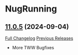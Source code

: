 # NugRunning

## [11.0.5](https://github.com/rgd87/NugRunning/tree/11.0.5) (2024-09-04)
[Full Changelog](https://github.com/rgd87/NugRunning/compare/11.0.4...11.0.5) [Previous Releases](https://github.com/rgd87/NugRunning/releases)

- More TWW Bugfixes  

